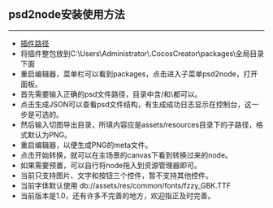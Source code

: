 ## psd2node安装使用方法
---
* [插件路径](svn://192.168.1.242/H5_client/branches/game_dev/devTool/psd2node)
* 将插件整包放到C:\Users\Administrator\\.CocosCreator\packages\全局目录下面
* 重启编辑器，菜单栏可以看到packages，点击进入子菜单psd2node，打开面板。
* 首先需要输入正确的psd文件路径，目录中含/和\都可以。
* 点击生成JSON可以查看psd文件结构，有生成成功日志显示在控制台，这一步是可选的。
* 然后输入切图导出目录，所填内容应是assets/resources目录下的子路径，格式默认为PNG。
* 重启编辑器，以便生成PNG的meta文件。
* 点击开始转换，就可以在主场景的canvas下看到转换过来的node。
* 如果需要预置，可以自行将node拖入到资源管理器即可。
* 当前只支持图片、文字和按钮三个控件，暂不支持其他控件。
* 当前字体默认使用 db://assets/res/common/fonts/fzzy_GBK.TTF
* 当前版本是1.0，还有许多不完善的地方，欢迎指正及时完善。